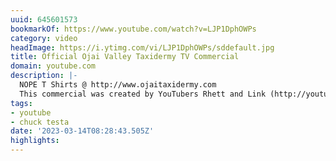 ```yaml
---
uuid: 645601573
bookmarkOf: https://www.youtube.com/watch?v=LJP1DphOWPs
category: video
headImage: https://i.ytimg.com/vi/LJP1DphOWPs/sddefault.jpg
title: Official Ojai Valley Taxidermy TV Commercial
domain: youtube.com
description: |-
  NOPE T Shirts @ http://www.ojaitaxidermy.com
  This commercial was created by YouTubers Rhett and Link (http://youtube.com/rhettandlink) as part of their TV show Commercial Kings on IFC.  Watch the full episode to see how the commercial was made HERE: http://bitly.com/chucktestaepisode
tags:
- youtube
- chuck testa
date: '2023-03-14T08:28:43.505Z'
highlights: 
---
```



